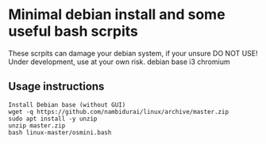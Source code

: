 # Minimal debian install and some useful bash scrpits  
These scrpits can damage your debian system, if your unsure DO NOT USE!  
Under development, use at your own risk.
debian base i3 chromium

## Usage instructions
```
Install Debian base (without GUI)
wget -q https://github.com/nambidurai/linux/archive/master.zip
sudo apt install -y unzip
unzip master.zip
bash linux-master/osmini.bash
```
